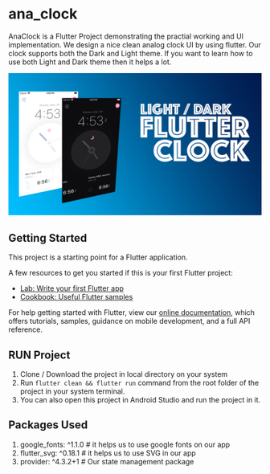 # ana_clock

AnaClock is a Flutter Project demonstrating the practial working and UI implementation. We design a nice clean analog clock UI by using flutter. Our clock supports both the Dark and Light theme. If you want to learn how to use both Light and Dark theme then it helps a lot.

![alt text](./ui.png?raw=true)

## Getting Started

This project is a starting point for a Flutter application.

A few resources to get you started if this is your first Flutter project:

- [Lab: Write your first Flutter app](https://flutter.dev/docs/get-started/codelab)
- [Cookbook: Useful Flutter samples](https://flutter.dev/docs/cookbook)

For help getting started with Flutter, view our
[online documentation](https://flutter.dev/docs), which offers tutorials,
samples, guidance on mobile development, and a full API reference.

## RUN Project

1) Clone / Download the project in local directory on your system
2) Run `flutter clean && flutter run` command from the root folder of the project in your system terminal.
3) You can also open this project in Android Studio and run the project in it.

## Packages Used

1) google_fonts: ^1.1.0 # it helps us to use google fonts on our app
2) flutter_svg: ^0.18.1 # it helps us to use SVG in our app
3) provider: ^4.3.2+1 # Our state management package
